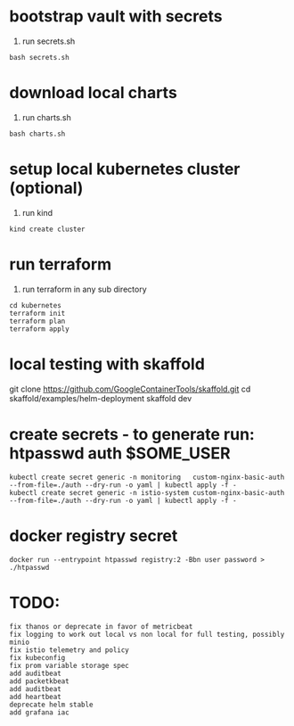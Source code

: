# bootstrap vault with secrets
1. run secrets.sh
```
bash secrets.sh
```

# download local charts
1. run charts.sh
```
bash charts.sh
```

# setup local kubernetes cluster (optional)
1. run kind
```
kind create cluster
```

# run terraform
1. run terraform in any sub directory
```
cd kubernetes
terraform init
terraform plan
terraform apply
```

# local testing with skaffold
git clone https://github.com/GoogleContainerTools/skaffold.git
cd skaffold/examples/helm-deployment
skaffold dev

# create secrets - to generate run: htpasswd auth $SOME_USER
```
kubectl create secret generic -n monitoring   custom-nginx-basic-auth --from-file=./auth --dry-run -o yaml | kubectl apply -f -
kubectl create secret generic -n istio-system custom-nginx-basic-auth --from-file=./auth --dry-run -o yaml | kubectl apply -f -
```

# docker registry secret
```
docker run --entrypoint htpasswd registry:2 -Bbn user password > ./htpasswd
```

# TODO:
```
fix thanos or deprecate in favor of metricbeat
fix logging to work out local vs non local for full testing, possibly minio
fix istio telemetry and policy
fix kubeconfig
fix prom variable storage spec
add auditbeat
add packetkbeat
add auditbeat
add heartbeat
deprecate helm stable
add grafana iac
```

